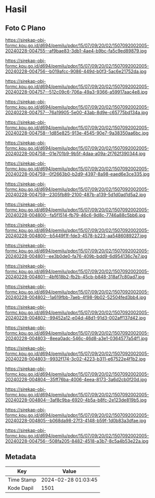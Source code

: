 # Hasil

## Foto C Plano

https://sirekap-obj-formc.kpu.go.id/d694/pemilu/pdpr/15/07/09/20/02/1507092002005-20240228-004755--af9bae83-3db1-4ae4-b9bc-fa5c9ed89879.jpg

https://sirekap-obj-formc.kpu.go.id/d694/pemilu/pdpr/15/07/09/20/02/1507092002005-20240228-004756--b019afcc-9086-449d-b0f3-5ac6e21752da.jpg

https://sirekap-obj-formc.kpu.go.id/d694/pemilu/pdpr/15/07/09/20/02/1507092002005-20240228-004757--512c09c6-706a-49a3-9366-a59917aac4e8.jpg

https://sirekap-obj-formc.kpu.go.id/d694/pemilu/pdpr/15/07/09/20/02/1507092002005-20240228-004757--76a19905-5e00-43ab-8d9e-c65775bd134a.jpg

https://sirekap-obj-formc.kpu.go.id/d694/pemilu/pdpr/15/07/09/20/02/1507092002005-20240228-004758--1d85e825-913e-4545-90e7-9a38350aa6bc.jpg

https://sirekap-obj-formc.kpu.go.id/d694/pemilu/pdpr/15/07/09/20/02/1507092002005-20240228-004758--01e701b9-9b5f-4daa-a09a-2f762f390344.jpg

https://sirekap-obj-formc.kpu.go.id/d694/pemilu/pdpr/15/07/09/20/02/1507092002005-20240228-004759--0f2663b0-b2d9-4397-8a98-eaed6e3ce335.jpg

https://sirekap-obj-formc.kpu.go.id/d694/pemilu/pdpr/15/07/09/20/02/1507092002005-20240228-004759--2305fb89-2100-487b-a139-5d1d0ad1d5a2.jpg

https://sirekap-obj-formc.kpu.go.id/d694/pemilu/pdpr/15/07/09/20/02/1507092002005-20240228-004800--fa5f1514-fb79-46c6-9d8c-7746a88c5bb6.jpg

https://sirekap-obj-formc.kpu.go.id/d694/pemilu/pdpr/15/07/09/20/02/1507092002005-20240228-004800--b5449f1f-fde3-4578-b223-aa5486089227.jpg

https://sirekap-obj-formc.kpu.go.id/d694/pemilu/pdpr/15/07/09/20/02/1507092002005-20240228-004801--ee3b0de0-fa76-409b-bdd9-6d954136c7e7.jpg

https://sirekap-obj-formc.kpu.go.id/d694/pemilu/pdpr/15/07/09/20/02/1507092002005-20240228-004801--4bf618b2-fb2b-45cb-b848-318af7c80ad7.jpg

https://sirekap-obj-formc.kpu.go.id/d694/pemilu/pdpr/15/07/09/20/02/1507092002005-20240228-004802--1a619fbb-7aeb-4f98-9b02-52504fed3bb4.jpg

https://sirekap-obj-formc.kpu.go.id/d694/pemilu/pdpr/15/07/09/20/02/1507092002005-20240228-004802--99452a12-e04d-48d1-91d3-002aff137d42.jpg

https://sirekap-obj-formc.kpu.go.id/d694/pemilu/pdpr/15/07/09/20/02/1507092002005-20240228-004803--8eea0adc-546c-46d8-a3e1-0364577a54f1.jpg

https://sirekap-obj-formc.kpu.go.id/d694/pemilu/pdpr/15/07/09/20/02/1507092002005-20240228-004803--9932f174-3c02-4223-b311-e67522e4f1b2.jpg

https://sirekap-obj-formc.kpu.go.id/d694/pemilu/pdpr/15/07/09/20/02/1507092002005-20240228-004804--35ff76ba-4006-4eea-8173-3a6d2cb0f20d.jpg

https://sirekap-obj-formc.kpu.go.id/d694/pemilu/pdpr/15/07/09/20/02/1507092002005-20240228-004804--3af8c9ba-6920-4b5a-b8fc-2e123de819b5.jpg

https://sirekap-obj-formc.kpu.go.id/d694/pemilu/pdpr/15/07/09/20/02/1507092002005-20240228-004805--b068da98-27f3-4148-b59f-1d0b83a3dfae.jpg

https://sirekap-obj-formc.kpu.go.id/d694/pemilu/pdpr/15/07/09/20/02/1507092002005-20240228-004756--508fa205-8482-4518-a3b7-8c5a4b53e22a.jpg


## Metadata

| Key        | Value               |
| ---------- | ------------------- |
| Time Stamp | 2024-02-28 01:03:45 |
| Kode Dapil | 1501                |




